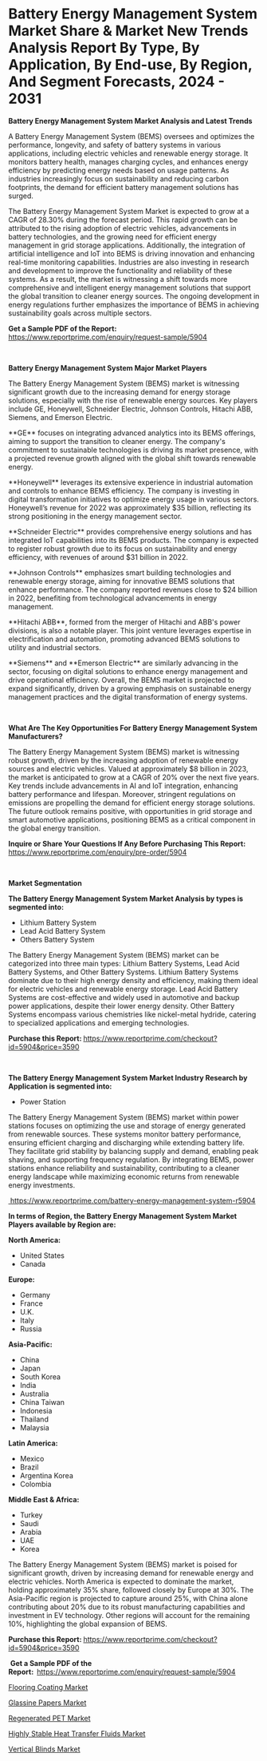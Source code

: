 <p><h1>Battery Energy Management System Market Share & Market New Trends Analysis Report By Type, By Application, By End-use, By Region, And Segment Forecasts, 2024 - 2031</h1></p><p><strong>Battery Energy Management System Market Analysis and Latest Trends</strong></p>
<p><p>A Battery Energy Management System (BEMS) oversees and optimizes the performance, longevity, and safety of battery systems in various applications, including electric vehicles and renewable energy storage. It monitors battery health, manages charging cycles, and enhances energy efficiency by predicting energy needs based on usage patterns. As industries increasingly focus on sustainability and reducing carbon footprints, the demand for efficient battery management solutions has surged.</p><p>The Battery Energy Management System Market is expected to grow at a CAGR of 28.30% during the forecast period. This rapid growth can be attributed to the rising adoption of electric vehicles, advancements in battery technologies, and the growing need for efficient energy management in grid storage applications. Additionally, the integration of artificial intelligence and IoT into BEMS is driving innovation and enhancing real-time monitoring capabilities. Industries are also investing in research and development to improve the functionality and reliability of these systems. As a result, the market is witnessing a shift towards more comprehensive and intelligent energy management solutions that support the global transition to cleaner energy sources. The ongoing development in energy regulations further emphasizes the importance of BEMS in achieving sustainability goals across multiple sectors.</p></p>
<p><strong>Get a Sample PDF of the Report:&nbsp;</strong> <a href="https://www.reportprime.com/enquiry/request-sample/5904">https://www.reportprime.com/enquiry/request-sample/5904</a></p>
<p>&nbsp;</p>
<p><strong>Battery Energy Management System Major Market Players</strong></p>
<p><p>The Battery Energy Management System (BEMS) market is witnessing significant growth due to the increasing demand for energy storage solutions, especially with the rise of renewable energy sources. Key players include GE, Honeywell, Schneider Electric, Johnson Controls, Hitachi ABB, Siemens, and Emerson Electric.</p><p>**GE** focuses on integrating advanced analytics into its BEMS offerings, aiming to support the transition to cleaner energy. The company's commitment to sustainable technologies is driving its market presence, with a projected revenue growth aligned with the global shift towards renewable energy.</p><p>**Honeywell** leverages its extensive experience in industrial automation and controls to enhance BEMS efficiency. The company is investing in digital transformation initiatives to optimize energy usage in various sectors. Honeywell’s revenue for 2022 was approximately $35 billion, reflecting its strong positioning in the energy management sector.</p><p>**Schneider Electric** provides comprehensive energy solutions and has integrated IoT capabilities into its BEMS products. The company is expected to register robust growth due to its focus on sustainability and energy efficiency, with revenues of around $31 billion in 2022.</p><p>**Johnson Controls** emphasizes smart building technologies and renewable energy storage, aiming for innovative BEMS solutions that enhance performance. The company reported revenues close to $24 billion in 2022, benefiting from technological advancements in energy management.</p><p>**Hitachi ABB**, formed from the merger of Hitachi and ABB's power divisions, is also a notable player. This joint venture leverages expertise in electrification and automation, promoting advanced BEMS solutions to utility and industrial sectors.</p><p>**Siemens** and **Emerson Electric** are similarly advancing in the sector, focusing on digital solutions to enhance energy management and drive operational efficiency. Overall, the BEMS market is projected to expand significantly, driven by a growing emphasis on sustainable energy management practices and the digital transformation of energy systems.</p></p>
<p>&nbsp;</p>
<p><strong>What Are The Key Opportunities For Battery Energy Management System Manufacturers?</strong></p>
<p><p>The Battery Energy Management System (BEMS) market is witnessing robust growth, driven by the increasing adoption of renewable energy sources and electric vehicles. Valued at approximately $8 billion in 2023, the market is anticipated to grow at a CAGR of 20% over the next five years. Key trends include advancements in AI and IoT integration, enhancing battery performance and lifespan. Moreover, stringent regulations on emissions are propelling the demand for efficient energy storage solutions. The future outlook remains positive, with opportunities in grid storage and smart automotive applications, positioning BEMS as a critical component in the global energy transition.</p></p>
<p><strong>Inquire or Share Your Questions If Any Before Purchasing This Report:</strong> <a href="https://www.reportprime.com/enquiry/pre-order/5904">https://www.reportprime.com/enquiry/pre-order/5904</a></p>
<p>&nbsp;</p>
<p><strong>Market Segmentation</strong></p>
<p><strong>The Battery Energy Management System Market Analysis by types is segmented into:</strong></p>
<p><ul><li>Lithium Battery System</li><li>Lead Acid Battery System</li><li>Others Battery System</li></ul></p>
<p><p>The Battery Energy Management System (BEMS) market can be categorized into three main types: Lithium Battery Systems, Lead Acid Battery Systems, and Other Battery Systems. Lithium Battery Systems dominate due to their high energy density and efficiency, making them ideal for electric vehicles and renewable energy storage. Lead Acid Battery Systems are cost-effective and widely used in automotive and backup power applications, despite their lower energy density. Other Battery Systems encompass various chemistries like nickel-metal hydride, catering to specialized applications and emerging technologies.</p></p>
<p><strong>Purchase this Report:&nbsp;</strong><a href="https://www.reportprime.com/checkout?id=5904&price=3590">https://www.reportprime.com/checkout?id=5904&price=3590</a></p>
<p>&nbsp;</p>
<p><strong>The Battery Energy Management System Market Industry Research by Application is segmented into:</strong></p>
<p><ul><li>Power Station</li></ul></p>
<p><p>The Battery Energy Management System (BEMS) market within power stations focuses on optimizing the use and storage of energy generated from renewable sources. These systems monitor battery performance, ensuring efficient charging and discharging while extending battery life. They facilitate grid stability by balancing supply and demand, enabling peak shaving, and supporting frequency regulation. By integrating BEMS, power stations enhance reliability and sustainability, contributing to a cleaner energy landscape while maximizing economic returns from renewable energy investments.</p></p>
<p><a href="https://www.reportprime.com/battery-energy-management-system-r5904">&nbsp;https://www.reportprime.com/battery-energy-management-system-r5904</a></p>
<p><strong>In terms of Region, the Battery Energy Management System Market Players available by Region are:</strong></p>
<p>
    <p> <strong> North America: </strong>
        <ul>
            <li>United States</li>
            <li>Canada</li>
        </ul>
        </p> 
    <p> <strong> Europe: </strong>
        <ul>
            <li>Germany</li>
            <li>France</li>
            <li>U.K.</li>
            <li>Italy</li>
            <li>Russia</li>
        </ul>
        </p> 
    <p> <strong> Asia-Pacific: </strong>
        <ul>
            <li>China</li>
            <li>Japan</li>
            <li>South Korea</li>
            <li>India</li>
            <li>Australia</li>
            <li>China Taiwan</li>
            <li>Indonesia</li>
            <li>Thailand</li>
            <li>Malaysia</li>
        </ul>
        </p> 
    <p> <strong> Latin America: </strong>
        <ul>
            <li>Mexico</li>
            <li>Brazil</li>
            <li>Argentina Korea</li>
            <li>Colombia</li>
        </ul>
        </p> 
    <p> <strong> Middle East & Africa: </strong>
        <ul>
            <li>Turkey</li>
            <li>Saudi</li>
            <li>Arabia</li>
            <li>UAE</li>
            <li>Korea</li>
        </ul>
    </p>
    </p>
<p><p>The Battery Energy Management System (BEMS) market is poised for significant growth, driven by increasing demand for renewable energy and electric vehicles. North America is expected to dominate the market, holding approximately 35% share, followed closely by Europe at 30%. The Asia-Pacific region is projected to capture around 25%, with China alone contributing about 20% due to its robust manufacturing capabilities and investment in EV technology. Other regions will account for the remaining 10%, highlighting the global expansion of BEMS.</p></p>
<p><strong>Purchase this Report: </strong><a href="https://www.reportprime.com/checkout?id=5904&price=3590">https://www.reportprime.com/checkout?id=5904&price=3590</a></p>
<p>&nbsp;<strong>Get a Sample PDF of the Report:&nbsp;&nbsp;</strong><a href="https://www.reportprime.com/enquiry/request-sample/5904">https://www.reportprime.com/enquiry/request-sample/5904</a></p>
<p><strong></strong></p>
<p><p><a href="https://www.linkedin.com/pulse/global-flooring-coating-market-trends-analysis-future-growth-6qvrf?trackingId=s4O%2FctaSRTCZO8HkPyvkcw%3D%3D">Flooring Coating Market</a></p><p><a href="https://www.linkedin.com/pulse/role-glassine-papers-market-applications-food-industryconsumer-lnvsf?trackingId=ExEF8SGtRruCjPSH6KIwNg%3D%3D">Glassine Papers Market</a></p><p><a href="https://issuu.com/reportprime-2/docs/regenerated-pet-market-size-2030.pp_100a7a60a3fc2f">Regenerated PET Market</a></p><p><a href="https://issuu.com/reportprime-2/docs/highly-stable-heat-transfer-fluids-_ab40ed757f55c5">Highly Stable Heat Transfer Fluids Market</a></p><p><a href="https://medium.com/@jjkh377/vertical-blinds-market-share-size-trends-industry-analysis-report-by-type-by-end-use-05fc461e4a15">Vertical Blinds Market</a></p></p>